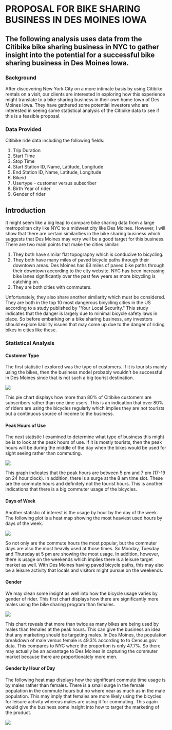 # PROPOSAL FOR BIKE SHARING BUSINESS IN DES MOINES IOWA
## The following analysis uses data from the Citibike bike sharing business in NYC to gather insight into the potential for a successful bike sharing business in Des Moines Iowa.  
### Background
After discovering New York City on a more intimate basis by using Citibike rentals on a visit, our clients are interested in exploring how this experience might translate to a bike sharing business in their own home town of Des Moines Iowa.  They have gathered some potential investors who are interested in seeing some statistical analysis of the Citibike data to see if this is a feasible proposal. 

###  Data Provided
Citibike ride data including the following fields:
1. Trip Duration
2. Start Time
3. Stop Time
4. Start Station ID, Name, Latitude, Longitude
5. End Station ID, Name, Latitude, Longitude
6. Bikeid
7. Usertype - customer versus subscriber
8. Birth Year of rider
9. Gender of rider

## Introduction

It might seem like a big leap to compare bike sharing data from a large metropolitan city like NYC to a midwest city like Des Moines.  However, I will show that there are certain similarities in the bike sharing business which suggests that Des Moines may very well be a good target for this business.  There are two main points that make the cities similar:
1.  They both have similar flat topography which is conducive to bicycling.
2.  They both have many miles of paved bicycle paths through their downtown areas.  Des Moines has 63 miles of paved bike paths through their downtown according to the city website.  NYC has been increasing bike lanes significantly over the past few years as more bicycling is catching on.
3.  They are both cities with commuters. 

Unfortunately, they also share another similarity which must be considered.  They are both in the top 10 most dangerous bicycling cities in the US according to a study published by "Your Local Security."  This study indicates that the danger is largely due to minimal bicycle safety laws in place.  So before embarking on a bike sharing business, any investors should explore liability issues that may come up due to the danger of riding bikes in cities like these.

### Statistical Analysis

####  Customer Type

The first statistic I explored was the type of customers.  If it is tourists mainly using the bikes, then the business model probably wouldn't be successful in Des Moines since that is not such a big tourist destination.  

![](https://github.com/xactuary/bikesharing/blob/main/CustomerType.PNG)  

This pie chart displays how more than 80% of Citibike customers are subscribers rather than one time users.  This is an indication that over 80% of riders are using the bicycles regularly which implies they are not tourists but a continuous source of income to the business.  

####  Peak Hours of Use

The next statistic I examined to determine what type of business this might be is to look at the peak hours of use.  If it is mostly tourists, then the peak hours will be during the middle of the day when the bikes would be used for sight seeing rather than commuting.  

![](https://github.com/xactuary/bikesharing/blob/main/PeakHours.PNG)
  
This graph indicates that the peak hours are between 5 pm and 7 pm (17-19 on 24 hour clock).  In addition, there is a surge at the 8 am time slot.  These are the commute hours and definitely not the tourist hours.  This is another indications that there is a big commuter usage of the bicycles.  

#### Days of Week

Another statistic of interest is the usage by hour by the day of the week.  The following plot is a heat map showing the most heaviest used hours by days of the week.
  
![](https://github.com/xactuary/bikesharing/blob/main/HeatHours.PNG)  

So not only are the commute hours the most popular, but the commuter days are also the most heavily used at those times.  So Monday, Tuesday and Thursday at 5 pm are showing the most usage.  In addition, however, there is usage on the weekends which implies there is a leisure target market as well.  With Des Moines having paved bicycle paths, this may also be a leisure activity that locals and visitors might pursue on the weekends.  

#### Gender

We may clean some insight as well into how the bicycle usage varies by gender of rider.  This first chart displays how there are significantly more males using the bike sharing program than females.
  
![](https://github.com/xactuary/bikesharing/blob/main/Gender1.PNG)  

This chart reveals that more than twice as many bikes are being used by males than females at the peak hours.  This can give the business an idea that any marketing should be targeting males.  In Des Moines, the population breakdown of male versus female is 49.3% according to to Census.gov data.  This compares to NYC where the proportion is only 47.7%.  So there may actually be an advantage to Des Moines in capturing the commuter market because there are proportionately more men.

#### Gender by Hour of Day

The following heat map displays how the significant commute time usage is by males rather than females.  There is a small surge in the female population in the commute hours but no where near as much as in the male population.  This may imply that females are more likely using the bicycles for leisure activity whereas males are using it for commuting.  This again would give the business some insight into how to target the marketing of the product.

![](https://github.com/xactuary/bikesharing/blob/main/GenderTripsPerHour.PNG)  














